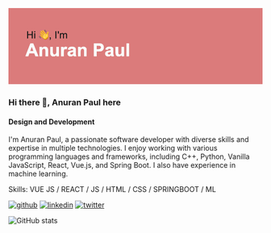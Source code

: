 ![GitHub Banner](https://github.com/anuranpaul/anuranpaul/blob/main/banner.png)


### Hi there 👋, Anuran Paul here

#### Design and Development

I'm Anuran Paul, a passionate software developer with diverse skills and expertise in multiple technologies. I enjoy working with various programming languages and frameworks, including C++, Python, Vanilla JavaScript, React, Vue.js, and Spring Boot. I also have experience in machine learning.

Skills: VUE JS / REACT / JS / HTML / CSS / SPRINGBOOT / ML



[<img src='https://raw.githubusercontent.com/dheereshagrwal/colored-icons/98088e796b058a6512edf9b16d33bf6f24843191/svg/github-light.svg' alt='github' height='40'>](https://github.com/anuranpaul)  [<img src='https://raw.githubusercontent.com/dheereshagrwal/colored-icons/98088e796b058a6512edf9b16d33bf6f24843191/svg/linkedin.svg' alt='linkedin' height='40'>](https://www.linkedin.com/in/anuranpaul/)  [<img src='https://raw.githubusercontent.com/dheereshagrwal/colored-icons/98088e796b058a6512edf9b16d33bf6f24843191/svg/twitter-rounded-square.svg' alt='twitter' height='40'>](https://twitter.com/dracomalfoy1303)  

![GitHub stats](https://github-readme-stats.vercel.app/api?username=anuranpaul&show_icons=true)  





